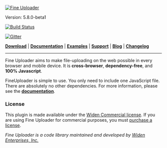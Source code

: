 [![Fine Uploader](http://fineuploader.com/img/FineUploader_logo.png)](http://fineuploader.com/)

Version: 5.8.0-beta1

[![Build Status](https://travis-ci.org/FineUploader/fine-uploader.png?branch=master)](https://travis-ci.org/FineUploader/fine-uploader)

[![Gitter](https://img.shields.io/gitter/room/nwjs/nw.js.svg?maxAge=2592000)](https://gitter.im/FineUploader?utm_source=share-link&utm_medium=link&utm_campaign=share-link)

[**Download**](http://fineuploader.com/downloads.html) |
[**Documentation**](http://docs.fineuploader.com) |
[**Examples**](http://fineuploader.com/demos) |
[**Support**](http://fineuploader.com/support.html) |
[**Blog**](http://blog.fineuploader.com/) |
[**Changelog**](http://blog.fineuploader.com/category/changelog/)

---

Fine Uploader aims to make file-uploading on the web possible in every browser and mobile device. It is **cross-browser**, **dependency-free**, and **100% Javascript**.

FineUploader is simple to use. You only need to include one JavaScript file. There are absolutely no other dependencies.
For more information, please see the [**documentation**](http://docs.fineuploader.com).

### License ###
This plugin is made available under the [Widen Commercial license](LICENSE).  If you are using Fine Uploader for commercial purposes,
you must [purchase a license](http://fineuploader.com/purchase).


*Fine Uploader is a code library maintained and developed by [Widen Enterprises, Inc.](http://www.widen.com/)*
